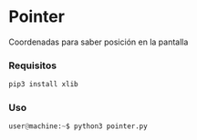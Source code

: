 # Pointer
Coordenadas para saber posición en la pantalla

### Requisitos
```python
pip3 install xlib
```
### Uso
```python
user@machine:~$ python3 pointer.py
```
